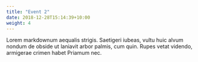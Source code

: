 ```yaml
---
title: "Event 2"
date: 2018-12-28T15:14:39+10:00
weight: 4
---
```

Lorem markdownum aequalis strigis. Saetigeri iubeas, vultu huic alvum nondum
de obside ut laniavit arbor palmis, cum quin. Rupes vetat videndo, armigerae
crimen habet Priamum nec.